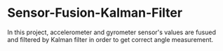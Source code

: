 # Sensor-Fusion-Kalman-Filter
In this project, accelerometer and gyrometer sensor's values are fusued and filtered by Kalman filter in order to get correct angle measurement.
